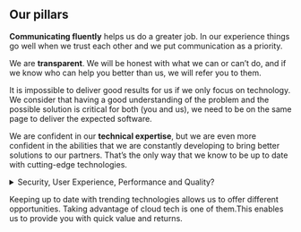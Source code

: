 ---
---

## Our pillars

**Communicating fluently** helps us do a greater job. In our experience things go well when we trust each other and we put communication as a priority.

We are **transparent**. We will be honest with what we can or can’t do, and if we know who can help you better than us, we will refer you to them.

It is impossible to deliver good results for us if we only focus on technology. We consider that having a good understanding of the problem and the possible solution is critical for both (you and us), we need to be on the same page to deliver the expected software.  

We are confident in our **technical expertise**, but we are even more confident in the abilities that we are constantly developing to bring better solutions to our partners. That’s the only way that we know to be up to date with cutting-edge technologies.

<details>
  <summary>Security, User Experience, Performance and Quality?</summary>
  <p>There are some aspects of the software on which we pay special attention because we consider  critical to almost every application.</p>
  <ul>
    <li><b>Security</b> is a must, so we focus on being up to date with the best practices to develop secure applications.</li>
    <li>If users don’t like what we do, they won’t come back. Applications having great <b>User Experience</b> will have many competitive advantages, from reducing training costs to improving users conversion rate.</li>
    <li>Great UX is difficult to reach without good <b>performance</b>. This is another thing to which we pay attention from the beginning and when the application scales.</li>
    <li><b>Quality</b> can’t be out of the list.It is very important for us to make sure that what we do has top-quality standards from analysis, design and development to delivered software.</li>
  </ul>
</details>

Keeping up to date with trending technologies allows us to offer different opportunities. Taking advantage of cloud tech is one of them.This enables us to provide you with quick value and returns.
